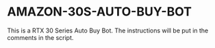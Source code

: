 # AMAZON-30S-AUTO-BUY-BOT
This is a RTX 30 Series Auto Buy Bot. The instructions will be put in the comments in the script.
